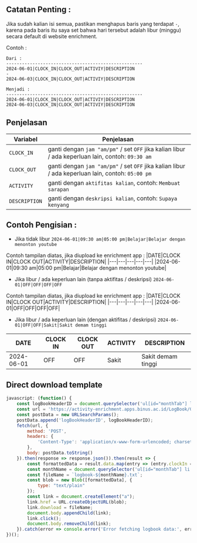 ## Catatan Penting :
Jika sudah kalian isi semua, pastikan menghapus baris yang terdapat `-`, karena pada baris itu saya set bahwa hari tersebut adalah libur (minggu) secara default di website enrichment.

Contoh :
```
Dari :
----------------------------------------------------
2024-06-01|CLOCK_IN|CLOCK_OUT|ACTIVIY|DESCRIPTION
-
2024-06-03|CLOCK_IN|CLOCK_OUT|ACTIVIY|DESCRIPTION

Menjadi :
----------------------------------------------------
2024-06-01|CLOCK_IN|CLOCK_OUT|ACTIVIY|DESCRIPTION
2024-06-03|CLOCK_IN|CLOCK_OUT|ACTIVIY|DESCRIPTION
```

## Penjelasan
|Variabel|Penjelasan|
|---|---|
|`CLOCK_IN`|ganti dengan `jam "am/pm"` / set `OFF` jika kalian libur / ada keperluan lain, contoh: `09:30 am`|
|`CLOCK_OUT`|ganti dengan `jam "am/pm"` / set `OFF` jika kalian libur / ada keperluan lain, contoh: `05:00 pm`|
|`ACTIVITY`|ganti dengan `aktifitas kalian`, contoh: `Membuat sarapan`|
|`DESCRIPTION`|ganti dengan `deskripsi kalian`, contoh: `Supaya kenyang`|

## Contoh Pengisian :
- Jika tidak libur
`2024-06-01|09:30 am|05:00 pm|Belajar|Belajar dengan menonton youtube`

Contoh tampilan diatas, jika diupload ke enrichment app :
|DATE|CLOCK IN|CLOCK OUT|ACTIVITY|DESCRIPTION|
|---|---|---|---|---|
|2024-06-01|09:30 am|05:00 pm|Belajar|Belajar dengan menonton youtube|

- Jika libur / ada keperluan lain (tanpa aktifitas / deskripsi)
`2024-06-01|OFF|OFF|OFF|OFF`

Contoh tampilan diatas, jika diupload ke enrichment app :
|DATE|CLOCK IN|CLOCK OUT|ACTIVITY|DESCRIPTION|
|---|---|---|---|---|
|2024-06-01|OFF|OFF|OFF|OFF|

- Jika libur / ada keperluan lain (dengan aktifitas / deskripsi)
`2024-06-01|OFF|OFF|Sakit|Sakit demam tinggi`

|DATE|CLOCK IN|CLOCK OUT|ACTIVITY|DESCRIPTION|
|---|---|---|---|---|
|2024-06-01|OFF|OFF|Sakit|Sakit demam tinggi|

## Direct download template
```javascript
javascript: (function() {
    const logBookHeaderID = document.querySelector('ul[id="monthTab"] li.current a').getAttribute('onclick').split("'")[1];
    const url = 'https://activity-enrichment.apps.binus.ac.id/LogBook/GetLogBook';
    const postData = new URLSearchParams();
    postData.append('logBookHeaderID', logBookHeaderID);
    fetch(url, {
        method: 'POST',
        headers: {
            'Content-Type': 'application/x-www-form-urlencoded; charset=UTF-8'
        },
        body: postData.toString()
    }).then(response => response.json()).then(result => {
        const formattedData = result.data.map(entry => (entry.clockIn === 'OFF' && entry.clockOut === 'OFF') ? '-' : `${entry.date.split('T')[0]}|${entry.clockIn || 'CLOCK_IN'}|${entry.clockOut || 'CLOCK_OUT'}|${entry.activity || 'ACTIVITY'}|${entry.description || 'DESCRIPTION'}`).join('\n');
        const monthName = document.querySelector('ul[id="monthTab"] li.current a').text.split(' ')[0].trim().toLowerCase();
        const fileName = `logbook-${monthName}.txt`;
        const blob = new Blob([formattedData], {
            type: "text/plain"
        });
        const link = document.createElement("a");
        link.href = URL.createObjectURL(blob);
        link.download = fileName;
        document.body.appendChild(link);
        link.click();
        document.body.removeChild(link);
    }).catch(error => console.error('Error fetching logbook data:', error));
})();
```
